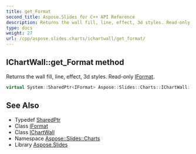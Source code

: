 ```yaml
---
title: get_Format
second_title: Aspose.Slides for C++ API Reference
description: Returns the wall fill, line, effect, 3d styles. Read-only IFormat.
type: docs
weight: 27
url: /cpp/aspose.slides.charts/ichartwall/get_format/
---
```

## IChartWall::get_Format method


Returns the wall fill, line, effect, 3d styles. Read-only [IFormat](../../iformat/).

```cpp
virtual System::SharedPtr<IFormat> Aspose::Slides::Charts::IChartWall::get_Format()=0
```

## See Also

* Typedef [SharedPtr](../../../system/sharedptr/)
* Class [IFormat](../../iformat/)
* Class [IChartWall](../)
* Namespace [Aspose::Slides::Charts](../../)
* Library [Aspose.Slides](../../../)

